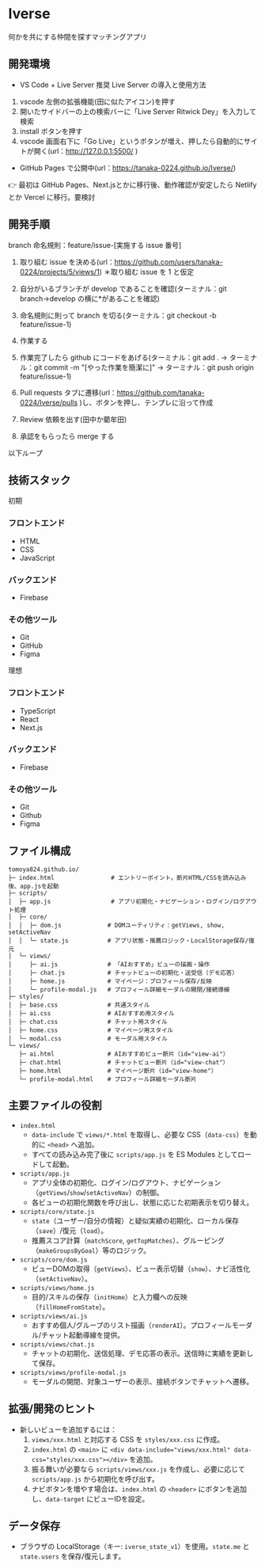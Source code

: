 # Iverse

何かを共にする仲間を探すマッチングアプリ

## 開発環境

- VS Code + Live Server 推奨
  Live Server の導入と使用方法

1. vscode 左側の拡張機能(田に似たアイコン)を押す
2. 開いたサイドバーの上の検索バーに「Live Server Ritwick Dey」を入力して検索
3. install ボタンを押す
4. vscode 画面右下に「Go Live」というボタンが増え、押したら自動的にサイトが開く(url：http://127.0.0.1:5500/ )

- GitHub Pages で公開中(url：https://tanaka-0224.github.io/Iverse/)

👉 最初は GitHub Pages、Next.jsとかに移行後、動作確認が安定したら Netlify とか Vercel に移行。要検討

## 開発手順

branch 命名規則：feature/issue-[実施する issue 番号]

1. 取り組む issue を決める(url：https://github.com/users/tanaka-0224/projects/5/views/1)
   ＊取り組む issue を 1 と仮定

2. 自分がいるブランチが develop であることを確認(ターミナル：git branch→develop の横に*があることを確認)

3. 命名規則に則って branch を切る(ターミナル：git checkout -b feature/issue-1)

4. 作業する

5. 作業完了したら github にコードをあげる(ターミナル：git add . → ターミナル：git commit -m "[やった作業を簡潔に]" → ターミナル：git push origin feature/issue-1)

6. Pull requests タブに遷移(url：https://github.com/tanaka-0224/Iverse/pulls )し、ボタンを押し、テンプレに沿って作成

7. Review 依頼を出す(田中か藺牟田)

8. 承認をもらったら merge する

以下ループ

## 技術スタック

初期

### フロントエンド
* HTML
* CSS
* JavaScript

### バックエンド
* Firebase

### その他ツール
* Git
* GitHub
* Figma

理想
### フロントエンド
* TypeScript
* React
* Next.js
### バックエンド
* Firebase
### その他ツール
* Git
* Github
* Figma


## ファイル構成

```text
tomoya824.github.io/
├─ index.html                # エントリーポイント。断片HTML/CSSを読み込み後、app.jsを起動
├─ scripts/
│  ├─ app.js                 # アプリ初期化・ナビゲーション・ログイン/ログアウト処理
│  ├─ core/
│  │  ├─ dom.js             # DOMユーティリティ：getViews, show, setActiveNav
│  │  └─ state.js           # アプリ状態・推薦ロジック・LocalStorage保存/復元
│  └─ views/
│     ├─ ai.js              # 「AIおすすめ」ビューの描画・操作
│     ├─ chat.js            # チャットビューの初期化・送受信（デモ応答）
│     ├─ home.js            # マイページ：プロフィール保存/反映
│     └─ profile-modal.js   # プロフィール詳細モーダルの開閉/接続導線
├─ styles/
│  ├─ base.css              # 共通スタイル
│  ├─ ai.css                # AIおすすめ用スタイル
│  ├─ chat.css              # チャット用スタイル
│  ├─ home.css              # マイページ用スタイル
│  └─ modal.css             # モーダル用スタイル
└─ views/
   ├─ ai.html               # AIおすすめビュー断片（id="view-ai"）
   ├─ chat.html             # チャットビュー断片（id="view-chat"）
   ├─ home.html             # マイページ断片（id="view-home"）
   └─ profile-modal.html    # プロフィール詳細モーダル断片
```

## 主要ファイルの役割

- `index.html`
  - `data-include` で `views/*.html` を取得し、必要な CSS（`data-css`）を動的に `<head>` へ追加。
  - すべての読み込み完了後に `scripts/app.js` を ES Modules としてロードして起動。
- `scripts/app.js`
  - アプリ全体の初期化、ログイン/ログアウト、ナビゲーション（`getViews`/`show`/`setActiveNav`）の制御。
  - 各ビューの初期化関数を呼び出し、状態に応じた初期表示を切り替え。
- `scripts/core/state.js`
  - `state`（ユーザー/自分の情報）と疑似実績の初期化、ローカル保存（`save`）/復元（`load`）。
  - 推薦スコア計算（`matchScore`, `getTopMatches`）、グルーピング（`makeGroupsByGoal`）等のロジック。
- `scripts/core/dom.js`
  - ビューDOMの取得（`getViews`）、ビュー表示切替（`show`）、ナビ活性化（`setActiveNav`）。
- `scripts/views/home.js`
  - 目的/スキルの保存（`initHome`）と入力欄への反映（`fillHomeFromState`）。
- `scripts/views/ai.js`
  - おすすめ個人/グループのリスト描画（`renderAI`）。プロフィールモーダル/チャット起動導線を提供。
- `scripts/views/chat.js`
  - チャットの初期化、送信処理、デモ応答の表示。送信時に実績を更新して保存。
- `scripts/views/profile-modal.js`
  - モーダルの開閉、対象ユーザーの表示、接続ボタンでチャットへ遷移。

## 拡張/開発のヒント

- 新しいビューを追加するには：
  1) `views/xxx.html` と対応する CSS を `styles/xxx.css` に作成。
  2) `index.html` の `<main>` に `<div data-include="views/xxx.html" data-css="styles/xxx.css"></div>` を追加。
  3) 振る舞いが必要なら `scripts/views/xxx.js` を作成し、必要に応じて `scripts/app.js` から初期化を呼び出す。
  4) ナビボタンを増やす場合は、`index.html` の `<header>` にボタンを追加し、`data-target` にビューIDを設定。

## データ保存

- ブラウザの LocalStorage（キー: `iverse_state_v1`）を使用。`state.me` と `state.users` を保存/復元します。
